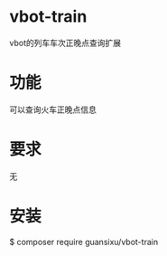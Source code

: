 # vbot-train
vbot的列车车次正晚点查询扩展

# 功能
可以查询火车正晚点信息

# 要求
无

# 安装
$ composer require guansixu/vbot-train



